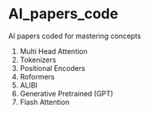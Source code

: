 # AI_papers_code
AI papers coded for mastering concepts

1. Multi Head Attention
2. Tokenizers
3. Positional Encoders
4. Roformers
5. ALIBI
6. Generative Pretrained (GPT)
7. Flash Attention
